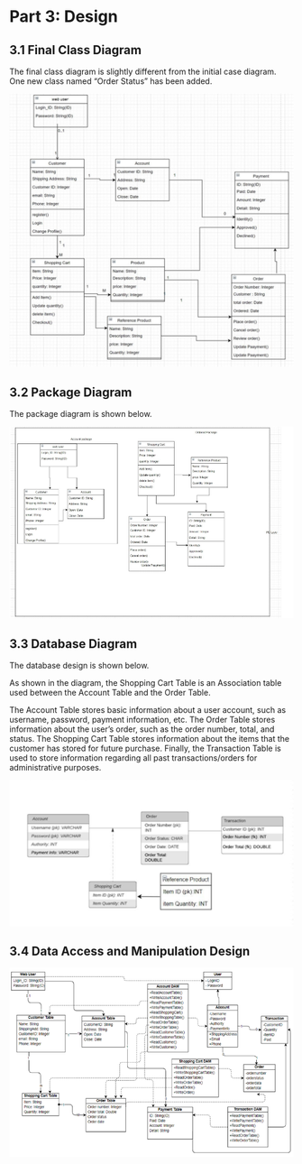 # Part 3: Design

## 3.1 Final Class Diagram

The final class diagram is slightly different from the initial case diagram. One new class named “Order Status” has been added.

![](./Final%20Class%20Diagram.jpg)

##

## 3.2 Package Diagram

The package diagram is shown below.

![](./The%20package%20diagram.png)
## 3.3 Database Diagram

The database design is shown below.

As shown in the diagram, the Shopping Cart Table is an Association table used between the Account Table and the Order Table.

The Account Table stores basic information about a user account, such as username, password, payment information, etc. The Order Table stores information about the user’s order, such as the order number, total, and status. The Shopping Cart Table stores information about the items that the customer has stored for future purchase. Finally, the Transaction Table is used to store information regarding all past transactions/orders for administrative purposes.

![](./database%20design.png)
## 3.4 Data Access and Manipulation Design
![](./Data%20Access%20n%20Manipulation%20Design.png)

